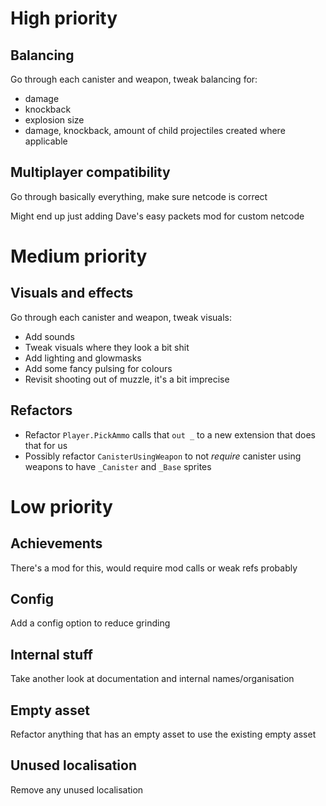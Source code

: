 # High priority

## Balancing

Go through each canister and weapon, tweak balancing for:

- damage
- knockback
- explosion size
- damage, knockback, amount of child projectiles created where applicable

## Multiplayer compatibility

Go through basically everything, make sure netcode is correct

Might end up just adding Dave's easy packets mod for custom netcode

# Medium priority

## Visuals and effects

Go through each canister and weapon, tweak visuals:

- Add sounds
- Tweak visuals where they look a bit shit
- Add lighting and glowmasks
- Add some fancy pulsing for colours
- Revisit shooting out of muzzle, it's a bit imprecise

## Refactors

- Refactor `Player.PickAmmo` calls that `out _` to a new extension that does that for us
- Possibly refactor `CanisterUsingWeapon` to not *require* canister using weapons to have `_Canister` and `_Base`
  sprites

# Low priority

## Achievements

There's a mod for this, would require mod calls or weak refs probably

## Config

Add a config option to reduce grinding

## Internal stuff

Take another look at documentation and internal names/organisation

## Empty asset

Refactor anything that has an empty asset to use the existing empty asset

## Unused localisation

Remove any unused localisation